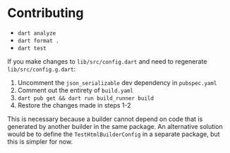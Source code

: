# Contributing

- `dart analyze`
- `dart format .`
- `dart test`

If you make changes to `lib/src/config.dart` and need to regenerate
`lib/src/config.g.dart`:

1. Uncomment the `json_serializable` dev dependency in `pubspec.yaml`
1. Comment out the entirety of `build.yaml`
1. `dart pub get && dart run build_runner build`
1. Restore the changes made in steps 1-2

This is necessary because a builder cannot depend on code that is generated by
another builder in the same package. An alternative solution would be to define
the `TestHtmlBuilderConfig` in a separate package, but this is simpler for now.
